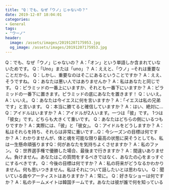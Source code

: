 ```yaml
---
title: "Q：でも、なぜ「ウノ」じゃないの？"
date: 2019-12-07 18:04:01
categories:
- General
tags:
- "ウーノ"
header:
  image: /assets/images/20191207175953.jpg
  og_image: /assets/images/20191207175953.jpg
---
```


Q：でも、なぜ「ウノ」じゃないの？ A：「オン」という単語しか含まれていないためです。 Q：「Uno」または「uno」？ A：ええと、「ウノ」–それは重要なことだから。 Q：しかし、重要なのはそこにあるということですか？ A：ええ、そうですね。 Q：あなたは悪い人ではありませんか？ A：私はあなたと同じです。 Q：ピラミッドの一番上にいますか、それとも一番下にいますか？ A：ピラミッドの一番下に置きます。ピラミッドの底にあなたを置きます！ Q：いいえ。 A：いいえ。 Q：あなたは今イエスに何を言いますか？ A：「イエスは私の兄弟です」と言います。 Q：本当に勝てると確信していますか？ A：はい、絶対に…Q：アイドルはいますか？ A：アイドルが2人います。一つは「彼」です。 1つは「彼女」です。どちらも大きくて重いです。 Q：あなたはどちらの側にいるつもりですか？ A：実際には、「彼」と「彼女」。 Q：アイドルをどうしますか？ A：私はそれらを持ち、それらは非常に重いです…Q：今シーズンの目標は何ですか？ A：わかりませんが、体と魂を可能な限り最高の状態に戻そうとしても、私は一生懸命頑張りますQ：何があなたを気持ちよくさせますか？ A：私のファン。 Q：世界選手権で優勝した場合、最後まで行きますか？ A：間違いありません。負けません。あなたはこの質問をするべきではなく、あなたの心をまっすぐにするべきです。 Q：今後の目標は何ですか？ A：私の将来がどうなるかわかりません。何も思いつきません。私はそれについて話したいとは思わない。 Q：聞いている曲やアーティストはありますか？ A：常に。 Q：好きなショーは何ですか？ A：私のチームメイトは韓国チームです。あなたは彼が誰で何を知っている
